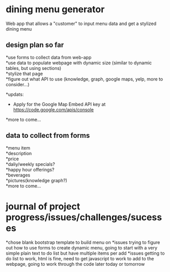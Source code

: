 # dining menu generator
Web app that allows a "customer" to input menu data and get a stylized dining menu

## design plan so far
*use forms to collect data from web-app  
*use data to populate webpage with dynamic size (similar to dynamic tables, but using sections)  
*stylize that page  
*figure out what API to use (knowledge, graph, google maps, yelp, more to consider...)
 
*updats: 
*    Apply for the Google Map Embed API key at https://code.google.com/apis/console

*more to come...  

## data to collect from forms
*menu item  
*description  
*price  
*daliy/weekly specials?  
*happy hour offerings?  
*beverages  
*pictures(knowledge graph?)  
*more to come...  

# journal of project progress/issues/challenges/sucesses
*chose blank bootstrap template to build menu on
*issues trying to figure out how to use forms to create dynamic menu, going to start with a very simple plain text to do list but have multiple items per add
*issues getting to do list to work, html is fine, need to get javascript to work to add to the webpage, going to work through the code later today or tomorrow

